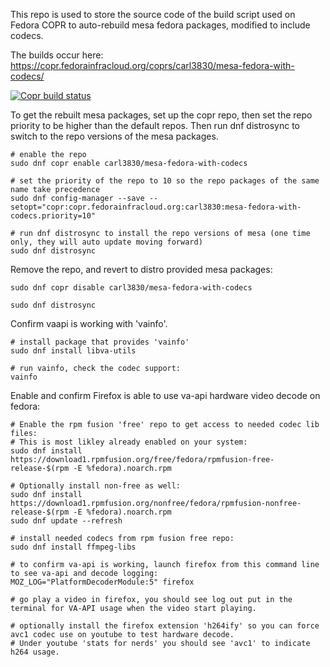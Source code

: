 This repo is used to store the source code of the build script used on Fedora COPR to auto-rebuild mesa fedora packages, modified to include codecs.

The builds occur here: https://copr.fedorainfracloud.org/coprs/carl3830/mesa-fedora-with-codecs/

[![Copr build status](https://copr.fedorainfracloud.org/coprs/carl3830/mesa-fedora-with-codecs/package/mesa/status_image/last_build.png)](https://copr.fedorainfracloud.org/coprs/carl3830/mesa-fedora-with-codecs/package/mesa/)

To get the rebuilt mesa packages, set up the copr repo, then set the repo priority to be higher than the default repos. Then run dnf distrosync to switch to the repo versions of the mesa packages.

```
# enable the repo
sudo dnf copr enable carl3830/mesa-fedora-with-codecs

# set the priority of the repo to 10 so the repo packages of the same name take precedence
sudo dnf config-manager --save --setopt="copr:copr.fedorainfracloud.org:carl3830:mesa-fedora-with-codecs.priority=10"

# run dnf distrosync to install the repo versions of mesa (one time only, they will auto update moving forward)
sudo dnf distrosync

```


Remove the repo, and revert to distro provided mesa packages:
```
sudo dnf copr disable carl3830/mesa-fedora-with-codecs

sudo dnf distrosync

```

Confirm vaapi is working with 'vainfo'.
```
# install package that provides 'vainfo'
sudo dnf install libva-utils

# run vainfo, check the codec support:
vainfo
```
Enable and confirm Firefox is able to use va-api hardware video decode on fedora:
```
# Enable the rpm fusion 'free' repo to get access to needed codec lib files:
# This is most likley already enabled on your system:
sudo dnf install https://download1.rpmfusion.org/free/fedora/rpmfusion-free-release-$(rpm -E %fedora).noarch.rpm

# Optionally install non-free as well:
sudo dnf install https://download1.rpmfusion.org/nonfree/fedora/rpmfusion-nonfree-release-$(rpm -E %fedora).noarch.rpm
sudo dnf update --refresh

# install needed codecs from rpm fusion free repo:
sudo dnf install ffmpeg-libs

# to confirm va-api is working, launch firefox from this command line to see va-api and decode logging:
MOZ_LOG="PlatformDecoderModule:5" firefox

# go play a video in firefox, you should see log out put in the terminal for VA-API usage when the video start playing.

# optionally install the firefox extension 'h264ify' so you can force avc1 codec use on youtube to test hardware decode. 
# Under youtube 'stats for nerds' you should see 'avc1' to indicate h264 usage.

```

